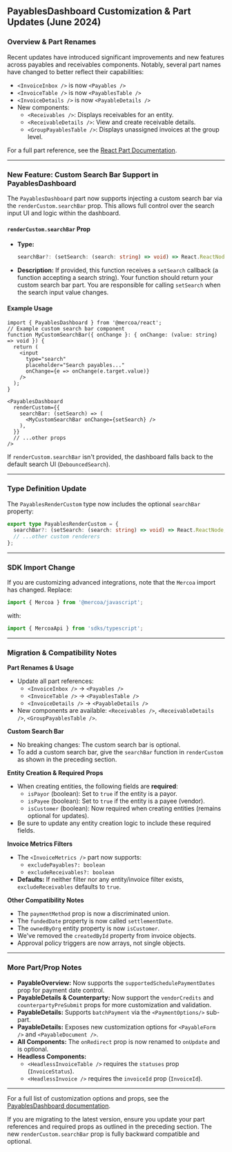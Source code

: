 ## PayablesDashboard Customization & Part Updates (June 2024)

### Overview & Part Renames

Recent updates have introduced significant improvements and new features across payables and receivables components. Notably, several part names have changed to better reflect their capabilities:

- `<InvoiceInbox />` is now `<Payables />`
- `<InvoiceTable />` is now `<PayablesTable />`
- `<InvoiceDetails />` is now `<PayableDetails />`
- New components:
  - `<Receivables />`: Displays receivables for an entity.
  - `<ReceivableDetails />`: View and create receivable details.
  - `<GroupPayablesTable />`: Displays unassigned invoices at the group level.

For a full part reference, see the [React Part Documentation](https://react.mercoa.com/).

---

### New Feature: Custom Search Bar Support in PayablesDashboard

The `PayablesDashboard` part now supports injecting a custom search bar via the `renderCustom.searchBar` prop. This allows full control over the search input UI and logic within the dashboard.

#### `renderCustom.searchBar` Prop

- **Type:**
  ```ts
  searchBar?: (setSearch: (search: string) => void) => React.ReactNode
  ```
- **Description:**
  If provided, this function receives a `setSearch` callback (a function accepting a search string). Your function should return your custom search bar part. You are responsible for calling `setSearch` when the search input value changes.

#### Example Usage

```tsx
import { PayablesDashboard } from '@mercoa/react';
// Example custom search bar component
function MyCustomSearchBar({ onChange }: { onChange: (value: string) => void }) {
  return (
    <input
      type="search"
      placeholder="Search payables..."
      onChange={e => onChange(e.target.value)}
    />
  );
}

<PayablesDashboard
  renderCustom={{
    searchBar: (setSearch) => (
      <MyCustomSearchBar onChange={setSearch} />
    ),
  }}
  // ...other props
/>
```

If `renderCustom.searchBar` isn't provided, the dashboard falls back to the default search UI (`DebouncedSearch`).

---

### Type Definition Update

The `PayablesRenderCustom` type now includes the optional `searchBar` property:

```ts
export type PayablesRenderCustom = {
  searchBar?: (setSearch: (search: string) => void) => React.ReactNode;
  // ...other custom renderers
};
```

---

### SDK Import Change

If you are customizing advanced integrations, note that the `Mercoa` import has changed. Replace:
```ts
import { Mercoa } from '@mercoa/javascript';
```
with:
```ts
import { MercoaApi } from 'sdks/typescript';
```

---

### Migration & Compatibility Notes

**Part Renames & Usage**
- Update all part references:
  - `<InvoiceInbox />` → `<Payables />`
  - `<InvoiceTable />` → `<PayablesTable />`
  - `<InvoiceDetails />` → `<PayableDetails />`
- New components are available: `<Receivables />`, `<ReceivableDetails />`, `<GroupPayablesTable />`.

**Custom Search Bar**
- No breaking changes: The custom search bar is optional.
- To add a custom search bar, give the `searchBar` function in `renderCustom` as shown in the preceding section.

**Entity Creation & Required Props**
- When creating entities, the following fields are **required**:
  - `isPayor` (boolean): Set to `true` if the entity is a payor.
  - `isPayee` (boolean): Set to `true` if the entity is a payee (vendor).
  - `isCustomer` (boolean): Now required when creating entities (remains optional for updates).
- Be sure to update any entity creation logic to include these required fields.

**Invoice Metrics Filters**
- The `<InvoiceMetrics />` part now supports:
  - `excludePayables?: boolean`
  - `excludeReceivables?: boolean`
- **Defaults:** If neither filter nor any entity/invoice filter exists, `excludeReceivables` defaults to `true`.

**Other Compatibility Notes**
- The `paymentMethod` prop is now a discriminated union.
- The `fundedDate` property is now called `settlementDate`.
- The `ownedByOrg` entity property is now `isCustomer`.
- We've removed the `createdById` property from invoice objects.
- Approval policy triggers are now arrays, not single objects.

---

### More Part/Prop Notes

- **PayableOverview:** Now supports the `supportedSchedulePaymentDates` prop for payment date control.
- **PayableDetails & Counterparty:** Now support the `vendorCredits` and `counterpartyPreSubmit` props for more customization and validation.
- **PayableDetails:** Supports `batchPayment` via the `<PaymentOptions/>` sub-part.
- **PayableDetails:** Exposes new customization options for `<PayableForm />` and `<PayableDocument />`.
- **All Components:** The `onRedirect` prop is now renamed to `onUpdate` and is optional.
- **Headless Components:**
  - `<HeadlessInvoiceTable />` requires the `statuses` prop (`InvoiceStatus`).
  - `<HeadlessInvoice />` requires the `invoiceId` prop (`InvoiceId`).

---

For a full list of customization options and props, see the [PayablesDashboard documentation](https://react.mercoa.com/Payables/PayablesDashboard/).

If you are migrating to the latest version, ensure you update your part references and required props as outlined in the preceding section. The new `renderCustom.searchBar` prop is fully backward compatible and optional.